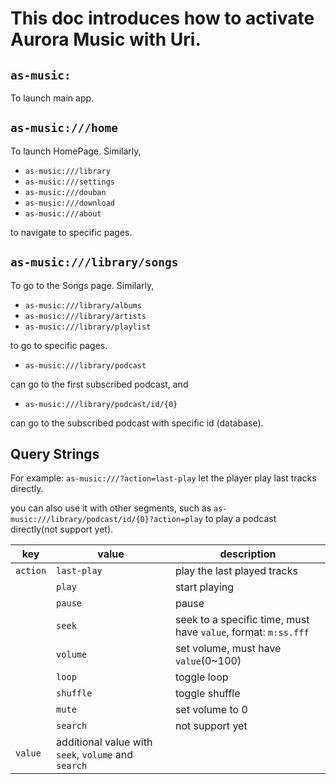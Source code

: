 # This doc introduces how to activate Aurora Music with Uri.

## `as-music:`

To launch main app.

## `as-music:///home`

To launch HomePage. Similarly,

* `as-music:///library`
* `as-music:///settings`
* `as-music:///douban`
* `as-music:///download`
* `as-music:///about`

to navigate to specific pages.

## `as-music:///library/songs`

To go to the Songs page. Similarly,

* `as-music:///library/albums`
* `as-music:///library/artists`
* `as-music:///library/playlist`

to go to specific pages.

* `as-music:///library/podcast`

can go to the first subscribed podcast, and

* `as-music:///library/podcast/id/{0}`

can go to the subscribed podcast with specific id (database).


## Query Strings

For example: `as-music:///?action=last-play` let the player play last tracks directly.

you can also use it with other segments, such as `as-music:///library/podcast/id/{0}?action=play` to play a podcast directly(not support yet).

| key | value | description
| --- | --- | --- |
| `action` | `last-play` | play the last played tracks |
|   | `play` | start playing |
|   | `pause` | pause |
|   | `seek` | seek to a specific time, must have `value`, format: `m:ss.fff` |
|   | `volume` | set volume, must have `value`(0~100) |
|   | `loop` | toggle loop |
|   | `shuffle` | toggle shuffle |
|   | `mute` | set volume to 0 |
|   | `search` | <!-- focus the search box /-->not support yet |
| `value` | additional value with `seek`, `volume` and `search` |
